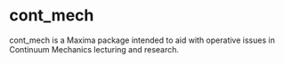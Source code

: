 cont_mech
=========

cont_mech is a Maxima package intended to aid with operative issues in Continuum Mechanics lecturing and research.